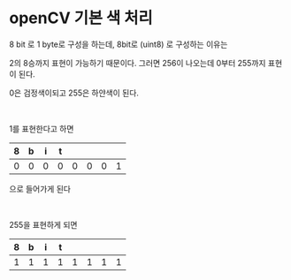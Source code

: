 # openCV 기본 색 처리 
8 bit 로 1 byte로 구성을 하는데, 
8bit로 (uint8) 로 구성하는 이유는 

2의 8승까지 표현이 가능하기 때문이다. 
그러면 256이 나오는데 0부터 255까지 표현이 된다.

0은 검정색이되고
255은 하얀색이 된다.

<br>

1를 표현한다고 하면

| 8 | b| i | t | | | | |
| -- | -- | -- | -- | -- | -- | -- | -- |
| 0 | 0 | 0 | 0 | 0 | 0 | 0 | 1 |

으로 들어가게 된다 

<br>

255을 표현하게 되면 

| 8 | b| i | t | | | | |
| -- | -- | -- | -- | -- | -- | -- | -- |
| 1 | 1 | 1 | 1 | 1 | 1 | 1 | 1 |
